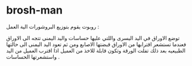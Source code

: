 # brosh-man
روبوت يقوم بتوزيع البروشورات 
الية العمل :

توضع الاوراق في اليد اليسرى  واللتي عليها حساسات 
واليد اليمنى تتجه الى الاوراق فعندما تستشعر اقترابها من الاوراق قبضتها الاصابع
ومن ثم تعود اليد اليمنى الى حالتها الطبيعيه
بعد ذلك تفلت الورقة وتكون قابلة للاخذ من العميل اذا اقترب العميل من اليد واستشعرتها الحساسات .
